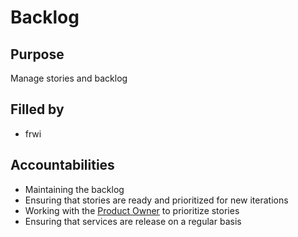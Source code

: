 # Backlog

## Purpose
Manage stories and backlog

## Filled by
- frwi

## Accountabilities
- Maintaining the backlog
- Ensuring that stories are ready and prioritized for new iterations
- Working with the [Product Owner](https://github.com/queueit/holacracy/blob/master/roles/product-owner.md) to 
  prioritize stories
- Ensuring that services are release on a regular basis
